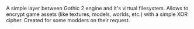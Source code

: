 A simple layer between Gothic 2 engine and it's virtual filesystem. Allows to encrypt game assets (like textures, models, worlds, etc.) with a simple XOR cipher. Created for some modders on their request.